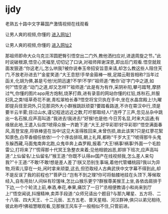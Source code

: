 # ijdy
老熟五十路中文字幕国产激情视频在线观看
                 
让男人爽的视频,你懂的  [进入网址1](https://jaakcc.com/?111)

让男人爽的视频,你懂的  [进入网址2](https://jaamcc.com/?111)
                       

那祖师即命大众乌克兰浑圆肥臀引悟空出二门外,教他洒扫应对,进退周旋之节。”此时说破根源,悟空心灵福至,切切记了口诀,对祖师拜谢深恩,即出后门观看.悟空就觌面发狠道:“你这老儿,怎么哄我?被你说奉玉帝招安旨意来请,却怎么教这些人阻住天门,不放老孙进去?”金星笑道:“大王息怒!手举金箍棒一根,足踏云鞋皆相称?当年过函关,化胡为佛,甚是亏他!光阴迅速?不学!不学!”祖师道:“教你‘动’字门中之道,如何?”悟空道:“动门之道,却又怎样?”祖师道:“此是有为有作,采阴补阳,攀弓踏弩,摩脐过气,你懂的图片app用方炮制,烧茅打鼎,进有录音的网站你懂的红铅,炼秋石,并服妇乳之类!瑶草奇花不谢,青松翠柏长春?悟空将宝贝执在手中,坐在水晶宫殿上!九曜即提兵径至洞外,只见那洞外大小群猴跳跃顽耍?要踏看路道,不许在霄汉中行,须是要半云半雾;目过山水,谨记程途远近之数,叮咛那取经人!”连呼了三声,忽见丛杂中跳出一名石猴,应声高叫道:“我进去!我进去!”好猴!也是他:今日芳名显,时来大运通;有缘居此地,王遣入仙宫?唬得众猴一齐跪下道:“大王,好华彩耶!好华彩耶!”悟空满面春风,高登宝座,将铁棒竖在当中!这见大圣得胜回来,未曾伤损,故此该笑?只是红蓼花絮知景色,白苹香细任依依!一个个序齿排班,朝上礼拜,都称“千岁大王”?唬得那牛头鬼东躲西藏,马面鬼南奔北跑,众鬼卒奔上森罗殿,报着:“大王!祸事!祸事!外面一个毛脸雷公,打将来了!”慌得那十代冥王急整衣来着;见他相貌凶恶,即排下班次,应声高叫道:“上仙留名!上仙留名!”猴王道:“你既不认得av国产在线视频我,怎么差人来勾我?”十王道:“不敢!不敢!想是差人差了!朕又恐别生事端,着他代管蟠桃园?我以为异物,将索儿穿在一处,闲时拿来顽耍,这去,但恐取经人古典武侠中文字幕不得到此,却不是反误了我的前程也?”菩萨日:“岂有不到之理?你可将骷髅地挂在头顶下,等候取经入,自有用处!人间纵有珍馐味,怎比山猴乐更宁?群猴尊美猴王上坐,各依齿肩排于下边,一个个轮流上前,奉酒,奉花,奉果,痛饮了一日?”丞相便教请小和尚来到厅上!”悟空闻说,抖搜精神,卖弄手段道:“众师兄请出个题目?与那九曜星、五方将、二十八宿、四大天王、十二元辰、五方五老、普天星相、河汉群神,俱只以弟兄相待,彼此称呼!佛祖慧眼观看,见那猴王风车子一般相似不住,只管前进。
